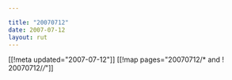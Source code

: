 ```yaml
---

title: "20070712"
date: 2007-07-12
layout: rut
---
```


[[!meta updated="2007-07-12"]]
[[!map pages="20070712/* and ! 20070712/*/*"]]
